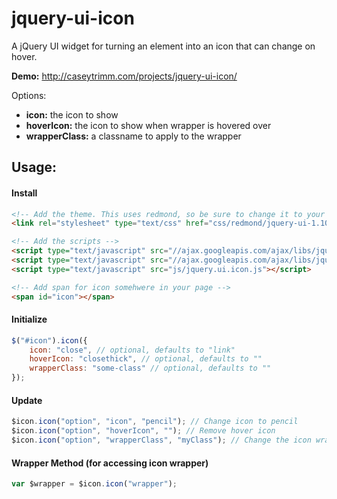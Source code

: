 jquery-ui-icon
==============

A jQuery UI widget for turning an element into an icon that can change on hover.

**Demo:** http://caseytrimm.com/projects/jquery-ui-icon/

Options:
* **icon:**  the icon to show
* **hoverIcon:** the icon to show when wrapper is hovered over
* **wrapperClass:** a classname to apply to the wrapper

Usage:
------
#### Install
```HTML
<!-- Add the theme. This uses redmond, so be sure to change it to your own -->
<link rel="stylesheet" type="text/css" href="css/redmond/jquery-ui-1.10.3.custom.min.css" />

<!-- Add the scripts -->
<script type="text/javascript" src="//ajax.googleapis.com/ajax/libs/jquery/1.10.2/jquery.min.js"></script>
<script type="text/javascript" src="//ajax.googleapis.com/ajax/libs/jqueryui/1.10.3/jquery-ui.min.js"></script>
<script type="text/javascript" src="js/jquery.ui.icon.js"></script>

<!-- Add span for icon somehwere in your page -->
<span id="icon"></span>
```

#### Initialize
```JavaScript
$("#icon").icon({
	icon: "close", // optional, defaults to "link"
	hoverIcon: "closethick", // optional, defaults to ""
	wrapperClass: "some-class" // optional, defaults to ""
});
```

#### Update
```JavaScript
$icon.icon("option", "icon", "pencil"); // Change icon to pencil
$icon.icon("option", "hoverIcon", ""); // Remove hover icon
$icon.icon("option", "wrapperClass", "myClass"); // Change the icon wrapper's class
```

#### Wrapper Method (for accessing icon wrapper)
```JavaScript
var $wrapper = $icon.icon("wrapper");
```
